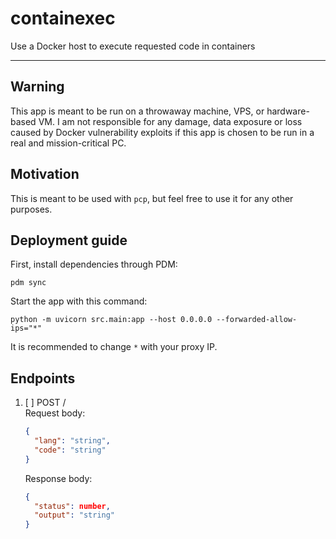 # containexec

Use a Docker host to execute requested code in containers

---

## Warning

This app is meant to be run on a throwaway machine, VPS, or hardware-based VM. I am not responsible for any damage, data exposure or loss caused by Docker vulnerability exploits if this app is chosen to be run in a real and mission-critical PC.

## Motivation

This is meant to be used with `pcp`, but feel free to use it for any other purposes.

## Deployment guide

First, install dependencies through PDM:

```
pdm sync
```

Start the app with this command:

```
python -m uvicorn src.main:app --host 0.0.0.0 --forwarded-allow-ips="*"
```

It is recommended to change `*` with your proxy IP.

## Endpoints

1. [ ] POST /  
   Request body:
   ```json
   {
     "lang": "string",
     "code": "string"
   }
   ```
   Response body:
   ```json
   {
     "status": number,
     "output": "string"
   }
   ```
